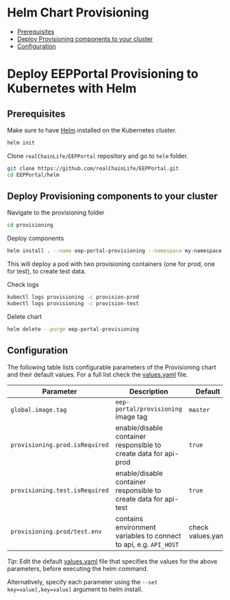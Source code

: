 # Helm Chart Provisioning <!-- omit in TOC -->

- [Prerequisites](#prerequisites)
- [Deploy Provisioning components to your cluster](#deploy-provisioning-components-to-your-cluster)
- [Configuration](#configuration)

# Deploy EEPPortal Provisioning to Kubernetes with Helm <!-- omit in TOC -->

## Prerequisites

Make sure to have [Helm](https://github.com/helm/helm/blob/master/docs/install.md) installed on the Kubernetes cluster.

```bash
helm init
```

Clone `realChainLife/EEPPortal` repository and go to `helm` folder.

```bash
git clone https://github.com/realChainLife/EEPPortal.git
cd EEPPortal/helm
```

## Deploy Provisioning components to your cluster

Navigate to the provisioning folder

```bash
cd provisioning
```

Deploy components

```bash
helm install . --name eep-portal-provisioning --namespace my-namespace
```

This will deploy a pod with two provisioning containers (one for prod, one for test), to create test data.

Check logs

```bash
kubectl logs provisioning -c provision-prod
kubectl logs provisioning -c provision-test
```

Delete chart

```bash
helm delete --purge eep-portal-provisioning
```

## Configuration

The following table lists configurable parameters of the Provisioning chart and their default values. For a full list check the [values.yaml](values.yaml) file.

| Parameter                      | Description                                                       | Default           |
| ------------------------------ | ----------------------------------------------------------------- | ----------------- |
| `global.image.tag`             | `eep-portal/provisioning` image tag                                | `master`          |
| `provisioning.prod.isRequired` | enable/disable container responsible to create data for api-prod  | `true`            |
| `provisioning.test.isRequired` | enable/disable container responsible to create data for api-test  | `true`            |
| `provisioning.prod/test.env`   | contains environment variables to connect to api, e.g. `API_HOST` | check values.yaml |

_Tip_: Edit the default [values.yaml](values.yaml) file that specifies the values for the above parameters, before executing the helm command.

Alternatively, specify each parameter using the `--set key=value[,key=value]` argument to helm install.
